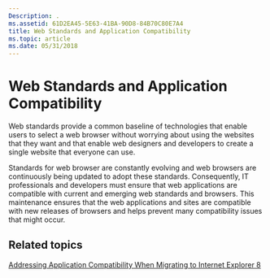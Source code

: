 ```yaml
---
Description: .
ms.assetid: 61D2EA45-5E63-41BA-90D8-84B70C80E7A4
title: Web Standards and Application Compatibility
ms.topic: article
ms.date: 05/31/2018
---
```


# Web Standards and Application Compatibility

Web standards provide a common baseline of technologies that enable users to select a web browser without worrying about using the websites that they want and that enable web designers and developers to create a single website that everyone can use.

Standards for web browser are constantly evolving and web browsers are continuously being updated to adopt these standards. Consequently, IT professionals and developers must ensure that web applications are compatible with current and emerging web standards and browsers. This maintenance ensures that the web applications and sites are compatible with new releases of browsers and helps prevent many compatibility issues that might occur.

## Related topics

<dl> <dt>

[Addressing Application Compatibility When Migrating to Internet Explorer 8](addressing-application-compatibility-when-migrating-to-internet-explorer-8.md)
</dt> </dl>

 

 



